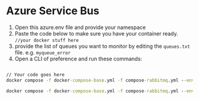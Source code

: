 # Azure Service Bus

1. Open this azure.env file and provide your namespace
2. Paste the code below to make sure you have your container ready.
   `//your docker stuff here`
3. provide the list of queues you want to monitor by editing the `queues.txt` file. e.g. `myqueue_error`
4. Open a CLI of preference and run these commands:

```cmd

// Your code goes here
docker compose -f docker-compose-base.yml -f compose-rabbitmq.yml --env-file rabbit.env down

docker compose -f docker-compose-base.yml -f compose-rabbitmq.yml --env-file rabbit.env up -d
```

